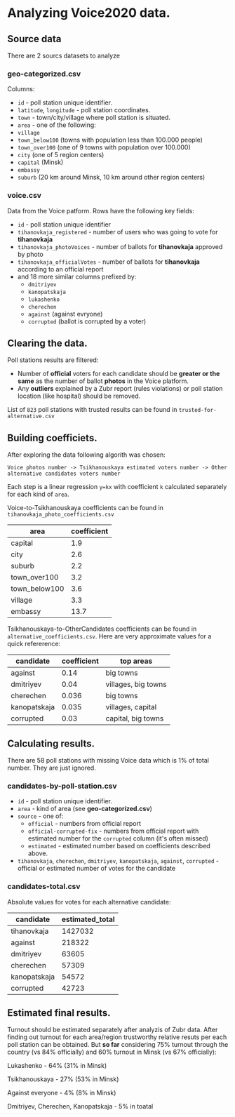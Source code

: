 # Analyzing Voice2020 data.


## Source data

There are 2 sourcs datasets to analyze


### geo-categorized.csv

Columns: 
* `id` - poll station unique identifier.
* `latitude`, `longitude` - poll station coordinates.
* `town` - town/city/village where poll station is situated.
* `area` - one of the following:
 * `village`
 * `town_below100` (towns with population less than 100.000 people)
 * `town_over100` (one of 9 towns with population over 100.000)
 * `city` (one of 5 region centers)
 * `capital` (Minsk)
 * `embassy`
 * `suburb` (20 km around Minsk, 10 km around other region centers)

### voice.csv

Data from the Voice patform. Rows have the following key fields:
* `id` - poll station unique identifier
* `tihanovkaja_registered` - number of users who was going to vote for **tihanovkaja**
* `tihanovkaja_photoVoices` - number of ballots for **tihanovkaja** approved by photo
* `tihanovkaja_officialVotes` - number of ballots for **tihanovkaja** according to an official report
* and 18 more similar columns prefixed by:
  * `dmitriyev`
  * `kanopatskaja`
  * `lukashenko`
  * `cherechen` 
  * `against` (against evryone)
  * `corrupted` (ballot is corrupted by a voter)
  
 
  
## Clearing the data.

Poll stations results are filtered:
* Number of **official** voters for each candidate should be **greater or the same** as the number of ballot **photos** in the Voice platform.
* Any **outliers** explained by a Zubr report (rules violations) or poll station location (like hospital) should be removed.

List of `823` poll stations with trusted results can be found in `trusted-for-alternative.csv` 

## Building coefficiets.
After exploring the data following algorith was chosen:
```
Voice photos number -> Tsikhanouskaya estimated voters number -> Other alternative candidates voters number
```

Each step is a linear regression `y=kx` with coefficient `k` calculated separately for each kind of `area`.

Voice-to-Tsikhanouskaya coefficients can be found in `tihanovkaja_photo_coefficients.csv`

|area|coefficient|
|---|---|
|capital|1.9|
|city|2.6|
|suburb|2.2|
|town_over100|3.2|
|town_below100|3.6|
|village|3.3|
|embassy|13.7|


Tsikhanouskaya-to-OtherCandidates coefficients can be found in `alternative_coefficients.csv`. Here are very approximate values for a quick refererence: 


|candidate|coefficient|top areas|
|---|---|---|
|against|0.14|big towns|
|dmitriyev|0.04|villages, big towns|
|cherechen|0.036|big towns|
|kanopatskaja|0.035|villages, capital|
|corrupted|0.03|capital, big towns|


## Calculating results.

There are 58 poll stations with missing Voice data which is 1% of total number. They are just ignored.

### candidates-by-poll-station.csv

* `id` - poll station unique identifier.
* `area` - kind of area (see **geo-categorized.csv**)
* `source` - one of:
  * `official` - numbers from official report
  * `official-corrupted-fix` - numbers from official report with estimated number for the `corrupted` column (it's often missed)
  * `estimated` - estimated number based on coefficients described above.
* `tihanovkaja`, `cherechen`,	`dmitriyev`,	`kanopatskaja`, `against`, `corrupted` - official or estimated number of votes for the candidate

### candidates-total.csv

Absolute values for votes for each alternative candidate:

|candidate|estimated_total|
|---|---|
|tihanovkaja|1427032|
|against|218322|
|dmitriyev|63605|
|cherechen|57309|
|kanopatskaja|54572|
|corrupted|42723|

## Estimated final results.

Turnout should be estimated separately after analyzis of Zubr data. After finding out turnout for each area/region trustworthy relative resuts per each poll station can be obtained. But **so far** considering 75% turnout through the country (vs 84% officially) and 60% turnout in Minsk (vs 67% officially):

Lukashenko - 64% (31% in Minsk)

Tsikhanouskaya - 27% (53% in Minsk)

Against everyone - 4% (8% in Minsk)

Dmitriyev, Cherechen, Kanopatskaja - 5% in toatal 

